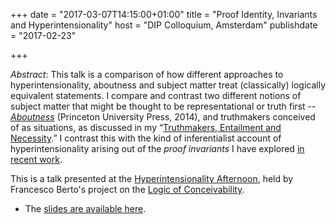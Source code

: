 +++
date = "2017-03-07T14:15:00+01:00"
title = "Proof Identity, Invariants and Hyperintensionality"
host = "DIP Colloquium, Amsterdam"
publishdate = "2017-02-23"

+++

*Abstract*: This talk is a comparison of how different approaches to hyperintensionality, aboutness and subject matter treat (classically) logically equivalent statements. I compare and contrast two different notions of subject matter that might be thought to be representational or truth first -- *[Aboutness](https://www.amazon.com/Aboutness-Carl-G-Hempel-Lecture/dp/0691144958/consequentlyorg)* (Princeton University Press, 2014), and truthmakers conceived of as situations, as discussed in my “[Truthmakers, Entailment and Necessity](http://consequently.org/writing/ten/).” I contrast this with the kind of inferentialist account of hyperintensionality arising out of the *proof invariants* I have explored [in recent work](http://consequently.org/writing/proof-terms-for-classical-derivations/).

This is a talk presented at the [Hyperintensionality Afternoon](http://projects.illc.uva.nl/conceivability/Events/event/38/Hyperintensionality-proof-theory-and-semantics), held by Francesco Berto's project on the [Logic of Conceivability](http://projects.illc.uva.nl/conceivability/).

* The [slides are available here](http://consequently.org/slides/proof-identity-invariants-and-hyperintensionality.pdf).